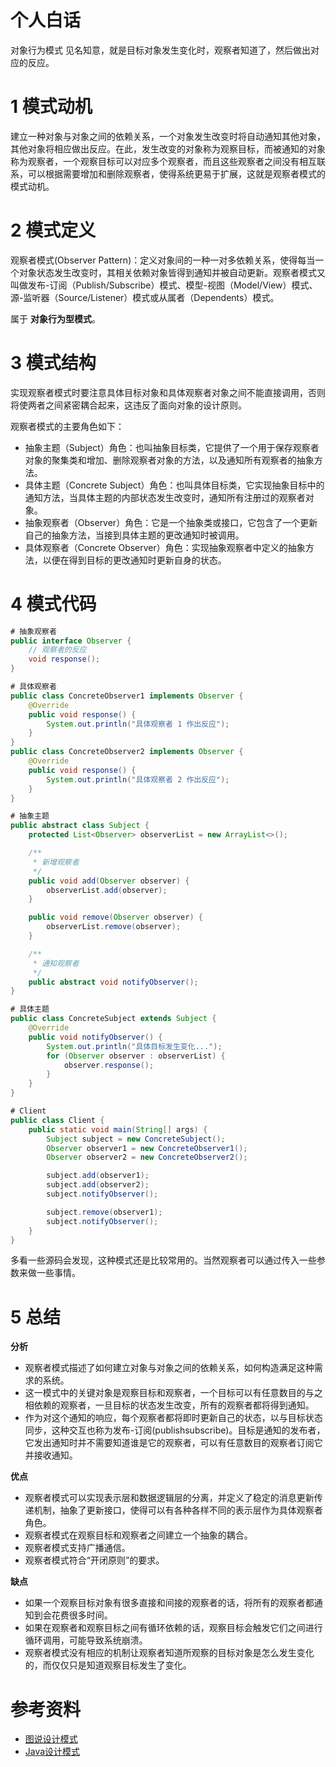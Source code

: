 # 个人白话
对象行为模式
见名知意，就是目标对象发生变化时，观察者知道了，然后做出对应的反应。

# 1 模式动机
建立一种对象与对象之间的依赖关系，一个对象发生改变时将自动通知其他对象，其他对象将相应做出反应。在此，发生改变的对象称为观察目标，而被通知的对象称为观察者，一个观察目标可以对应多个观察者，而且这些观察者之间没有相互联系，可以根据需要增加和删除观察者，使得系统更易于扩展，这就是观察者模式的模式动机。

# 2 模式定义
观察者模式(Observer Pattern)：定义对象间的一种一对多依赖关系，使得每当一个对象状态发生改变时，其相关依赖对象皆得到通知并被自动更新。观察者模式又叫做发布-订阅（Publish/Subscribe）模式、模型-视图（Model/View）模式、源-监听器（Source/Listener）模式或从属者（Dependents）模式。

属于 **对象行为型模式**。

# 3 模式结构
实现观察者模式时要注意具体目标对象和具体观察者对象之间不能直接调用，否则将使两者之间紧密耦合起来，这违反了面向对象的设计原则。

观察者模式的主要角色如下：

- 抽象主题（Subject）角色：也叫抽象目标类，它提供了一个用于保存观察者对象的聚集类和增加、删除观察者对象的方法，以及通知所有观察者的抽象方法。
- 具体主题（Concrete Subject）角色：也叫具体目标类，它实现抽象目标中的通知方法，当具体主题的内部状态发生改变时，通知所有注册过的观察者对象。
- 抽象观察者（Observer）角色：它是一个抽象类或接口，它包含了一个更新自己的抽象方法，当接到具体主题的更改通知时被调用。
- 具体观察者（Concrete Observer）角色：实现抽象观察者中定义的抽象方法，以便在得到目标的更改通知时更新自身的状态。

# 4 模式代码
```java
# 抽象观察者
public interface Observer {
    // 观察者的反应
    void response();
}

# 具体观察者
public class ConcreteObserver1 implements Observer {
    @Override
    public void response() {
        System.out.println("具体观察者 1 作出反应");
    }
}
public class ConcreteObserver2 implements Observer {
    @Override
    public void response() {
        System.out.println("具体观察者 2 作出反应");
    }
}

# 抽象主题
public abstract class Subject {
    protected List<Observer> observerList = new ArrayList<>();

    /**
     * 新增观察者
     */
    public void add(Observer observer) {
        observerList.add(observer);
    }

    public void remove(Observer observer) {
        observerList.remove(observer);
    }

    /**
     * 通知观察者
     */
    public abstract void notifyObserver();
}

# 具体主题
public class ConcreteSubject extends Subject {
    @Override
    public void notifyObserver() {
        System.out.println("具体目标发生变化...");
        for (Observer observer : observerList) {
            observer.response();
        }
    }
}

# Client
public class Client {
    public static void main(String[] args) {
        Subject subject = new ConcreteSubject();
        Observer observer1 = new ConcreteObserver1();
        Observer observer2 = new ConcreteObserver2();

        subject.add(observer1);
        subject.add(observer2);
        subject.notifyObserver();

        subject.remove(observer1);
        subject.notifyObserver();
    }
}
```
多看一些源码会发现，这种模式还是比较常用的。当然观察者可以通过传入一些参数来做一些事情。

# 5 总结

**分析**

- 观察者模式描述了如何建立对象与对象之间的依赖关系，如何构造满足这种需求的系统。
- 这一模式中的关键对象是观察目标和观察者，一个目标可以有任意数目的与之相依赖的观察者，一旦目标的状态发生改变，所有的观察者都将得到通知。
- 作为对这个通知的响应，每个观察者都将即时更新自己的状态，以与目标状态同步，这种交互也称为发布-订阅(publishsubscribe)。目标是通知的发布者，它发出通知时并不需要知道谁是它的观察者，可以有任意数目的观察者订阅它并接收通知。

**优点**

- 观察者模式可以实现表示层和数据逻辑层的分离，并定义了稳定的消息更新传递机制，抽象了更新接口，使得可以有各种各样不同的表示层作为具体观察者角色。
- 观察者模式在观察目标和观察者之间建立一个抽象的耦合。
- 观察者模式支持广播通信。
- 观察者模式符合“开闭原则”的要求。

**缺点**

- 如果一个观察目标对象有很多直接和间接的观察者的话，将所有的观察者都通知到会花费很多时间。
- 如果在观察者和观察目标之间有循环依赖的话，观察目标会触发它们之间进行循环调用，可能导致系统崩溃。
- 观察者模式没有相应的机制让观察者知道所观察的目标对象是怎么发生变化的，而仅仅只是知道观察目标发生了变化。

# 参考资料

- [图说设计模式](https://design-patterns.readthedocs.io/zh_CN/latest/index.html)
- [Java设计模式](http://c.biancheng.net/view/1317.html)
